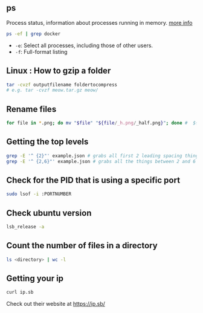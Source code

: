 ## ps
Process status, information about processes running in memory.
[more info](https://ss64.com/bash/ps.html)
```bash
ps -ef | grep docker
```
- `-e`: Select all processes, including those of other users.
- `-f`: Full-format listing

## Linux : How to gzip a folder
```bash
tar -cvzf outputfilename foldertocompress
# e.g. tar -cvzf meow.tar.gz meow/
```

## Rename files
```bash
for file in *.png; do mv "$file" "${file/_h.png/_half.png}"; done #  ${string/substring/substitution}
```

## Getting the top levels
```bash
grep -E '^ {2}"' example.json # grabs all first 2 leading spacing things
grep -E '^ {2,6}"' example.json # grabs all the things between 2 and 6 spacings
```

## Check for the PID that is using a specific port
```bash
sudo lsof -i :PORTNUMBER
```

## Check ubuntu version
```bash
lsb_release -a
```

## Count the number of files in a directory
```bash
ls <directory> | wc -l
```

## Getting your ip
```bash
curl ip.sb
```
Check out their website at https://ip.sb/